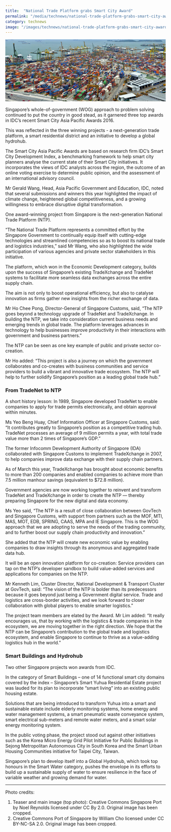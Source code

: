```yaml
---
title:  "National Trade Platform grabs Smart City Award"
permalink: "/media/technews/national-trade-platform-grabs-smart-city-award"
category: technews
image: "/images/technews/national-trade-platform-grabs-smart-city-award-part-1.png"
---
```


![National Trade Platform grabs Smart City Award](/images/technews/national-trade-platform-grabs-smart-city-award-part-1.png)

Singapore’s whole-of-government (WOG) approach to problem solving continued to put the country in good stead, as it garnered three top awards in IDC’s recent Smart City Asia Pacific Awards 2016.

This was reflected in the three winning projects - a next-generation trade platform, a smart residential district and an initiative to develop a global hydrohub.

The Smart City Asia Pacific Awards are based on research firm IDC’s Smart City Development Index, a benchmarking framework to help smart city planners analyse the current state of their Smart City initiatives. It incorporates the views of IDC analysts across the region, the outcome of an online voting exercise to determine public opinion, and the assessment of an international advisory council.

Mr Gerald Wang, Head, Asia Pacific Government and Education, IDC, noted that several submissions and winners this year highlighted the impact of climate change, heightened global competitiveness, and a growing willingness to embrace disruptive digital transformation.

One award-winning project from Singapore is the next-generation National Trade Platform (NTP).

“The National Trade Platform represents a committed effort by the Singapore Government to continually equip itself with cutting-edge technologies and streamlined competencies so as to boost its national trade and logistics industries,” said Mr Wang, who also highlighted the wide participation of various agencies and private sector stakeholders in this initiative.

The platform, which won in the Economic Development category, builds upon the success of Singapore’s existing TradeXchange and TradeNet systems to facilitate more seamless data exchanges across the entire supply chain.

The aim is not only to boost operational efficiency, but also to catalyse innovation as firms gather new insights from the richer exchange of data.

Mr Ho Chee Pong, Director-General of Singapore Customs, said, “The NTP goes beyond a technology upgrade of TradeNet and TradeXchange. In building the NTP, we take into consideration current business needs and emerging trends in global trade. The platform leverages advances in technology to help businesses improve productivity in their interactions with government and business partners.”

The NTP can be seen as one key example of public and private sector co-creation.

Mr Ho added: “This project is also a journey on which the government collaborates and co-creates with business communities and service providers to build a vibrant and innovative trade ecosystem. The NTP will help to further solidify Singapore’s position as a leading global trade hub.”

### **From TradeNet to NTP**
A short history lesson: In 1989, Singapore developed TradeNet to enable companies to apply for trade permits electronically, and obtain approval within minutes.

Ms Yeo Beng Huay, Chief Information Officer at Singapore Customs, said: “It contributes greatly to Singapore’s position as a competitive trading hub. TradeNet processes an average of 9 million permits a year, with total trade value more than 2 times of Singapore’s GDP.”

The former Infocomm Development Authority of Singapore (IDA) collaborated with Singapore Customs to implement TradeXchange in 2007, to help companies improve data exchange with their supply chain partners.

As of March this year, TradeXchange has brought about economic benefits to more than 200 companies and enabled companies to achieve more than 7.5 million manhour savings (equivalent to $72.8 million).

Government agencies are now working together to reinvent and transform TradeNet and TradeXchange in order to create the NTP — thereby preparing Singapore for the new digital and data economy.

Ms Yeo said, “The NTP is a result of close collaboration between GovTech and Singapore Customs, with support from partners such as the MOF, MTI, MAS, MOT, EDB, SPRING, CAAS, MPA and IE Singapore. This is the WOG approach that we are adopting to serve the needs of the trading community, and to further boost our supply chain productivity and innovation.”

She added that the NTP will create new economic value by enabling companies to draw insights through its anonymous and aggregated trade data hub.

It will be an open innovation platform for co-creation: Service providers can tap on the NTP’s developer sandbox to build value-added services and applications for companies on the NTP.

Mr Kenneth Lim, Cluster Director, National Development & Transport Cluster at GovTech, said: “The vision of the NTP is bolder than its predecessors because it goes beyond just being a Government digital service. Trade and logistics are cross-border activities, and we look forward to closer collaboration with global players to enable smarter logistics.”

The project team members are elated by the Award.
Mr Lim added: “It really encourages us, that by working with the logistics & trade companies in the ecosystem, we are moving together in the right direction. We hope that the NTP can be Singapore’s contribution to the global trade and logistics ecosystem, and enable Singapore to continue to thrive as a value-adding logistics hub in the world.”

### **Smart Buildings and Hydrohub**
Two other Singapore projects won awards from IDC.

In the category of Smart Buildings – one of 14 functional smart city domains covered by the index – Singapore’s Smart Yuhua Residential Estate project was lauded for its plan to incorporate “smart living” into an existing public housing estate.

Solutions that are being introduced to transform Yuhua into a smart and sustainable estate include elderly monitoring systems, home energy and water management systems, a smart pneumatic waste conveyance system, smart electrical sub-meters and remote water meters, and a smart solar energy monitoring system.

In the public voting phase, the project stood out against other initiatives such as the Korea Micro Energy Grid Pilot Initiative for Public Buildings in Sejong Metropolitan Autonomous City in South Korea and the Smart Urban Housing Communities initiative for Taipei City, Taiwan.

Singapore’s plan to develop itself into a Global Hydrohub, which took top honours in the Smart Water category, pushes the envelope in its efforts to build up a sustainable supply of water to ensure resilience in the face of variable weather and growing demand for water. 

---

Photo credits:

1. Teaser and main image (top photo): Creative Commons Singapore Port by Noel Reynolds licensed under CC By 2.0. Original image has been cropped.
2. Creative Commons Port of Singapore by William Cho licensed under CC BY-NC-SA 2.0. Original image has been cropped.
